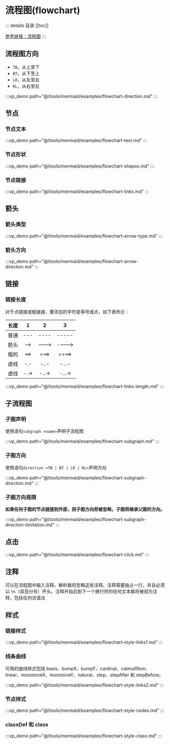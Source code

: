 # 流程图(flowchart)

::: details 目录
[[toc]]

[参考链接：流程图](https://mermaid.nodejs.cn/syntax/flowchart.html)
:::

## 流程图方向

- `TB`，从上至下
- `BT`，从下至上
- `LR`，从左至右
- `RL`，从右至左

:::vp_demo path="@/tools/mermaid/examples/flowchart-direction.md"
:::

## 节点

### 节点文本

:::vp_demo path="@/tools/mermaid/examples/flowchart-text.md"
:::

### 节点形状

:::vp_demo path="@/tools/mermaid/examples/flowchart-shapes.md"
:::

### 节点链接

:::vp_demo path="@/tools/mermaid/examples/flowchart-links.md"
:::

## 箭头

### 箭头类型

:::vp_demo path="@/tools/mermaid/examples/flowchart-arrow-type.md"
:::

### 箭头方向

:::vp_demo path="@/tools/mermaid/examples/flowchart-arrow-direction.md"
:::

## 链接

### 链接长度

对于点链接或粗链接，要添加的字符是等号或点，如下表所示：

| 长度 |  1   |   2   |   3    |
| ---- | :--: | :---: | :----: |
| 普通 | ---  | ----  | -----  |
| 箭头 | -->  | --->  | ---->  |
| 粗的 | ==>  | ===>  | ====>  |
| 虚线 | -.-  | -..-  | -...-  |
| 虚线 | -.-> | -..-> | -...-> |

:::vp_demo path="@/tools/mermaid/examples/flowchart-links-length.md"
:::

## 子流程图

### 子图声明

使用语句`subgraph <name>`声明子流程图

:::vp_demo path="@/tools/mermaid/examples/flowchart-subgraph.md"
:::

### 子图方向

使用语句`direction <TB | BT | LR | RL>`声明方向

:::vp_demo path="@/tools/mermaid/examples/flowchart-subgraph-direction.md"
:::

### 子图方向局限

**如果任何子图的节点链接到外部，则子图方向将被忽略，子图将继承父图的方向。**

:::vp_demo path="@/tools/mermaid/examples/flowchart-subgraph-direction-limitation.md"
:::

## 点击

:::vp_demo path="@/tools/mermaid/examples/flowchart-click.md"
:::

## 注释

可以在流程图中输入注释，解析器将忽略这些注释。注释需要独占一行，并且必须以 `%%`（双百分号）开头。注释开始后到下一个换行符的任何文本都将被视为注释，包括任何流语法

## 样式

### 链接样式

:::vp_demo path="@/tools/mermaid/examples/flowchart-style-links1.md"
:::

### 线条曲线

可用的曲线样式包括 basis、bumpX、bumpY、cardinal、catmullRom、linear、monotoneX、monotoneY、natural、step、stepAfter 和 stepBefore。

:::vp_demo path="@/tools/mermaid/examples/flowchart-style-links2.md"
:::

### 节点样式

:::vp_demo path="@/tools/mermaid/examples/flowchart-style-nodes.md"
:::

### classDef 和 class

:::vp_demo path="@/tools/mermaid/examples/flowchart-style-class.md"
:::
